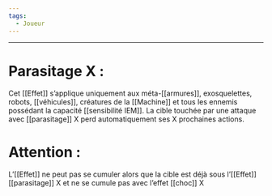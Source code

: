 ```yaml
---
tags:
  - Joueur
---
```

___
# Parasitage X : 

Cet [[Effet]] s’applique uniquement aux méta-[[armures]], exosquelettes, robots, [[véhicules]], créatures de la [[Machine]] et tous les ennemis possédant la capacité [[sensibilité IEM]]. La cible touchée par une attaque avec [[parasitage]] X perd automatiquement ses X prochaines actions. 

# Attention : 

L’[[Effet]] ne peut pas se cumuler alors que la cible est déjà sous l’[[Effet]] [[parasitage]] X et ne se cumule pas avec l’effet [[choc]] X